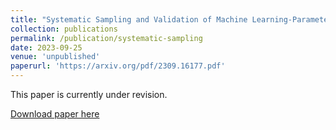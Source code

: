 ```yaml
---
title: "Systematic Sampling and Validation of Machine Learning-Parameterizations in Climate Models"
collection: publications
permalink: /publication/systematic-sampling
date: 2023-09-25
venue: 'unpublished'
paperurl: 'https://arxiv.org/pdf/2309.16177.pdf'
---
```

This paper is currently under revision.

[Download paper here](https://arxiv.org/pdf/2309.16177.pdf)

